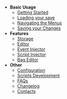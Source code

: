 - **Basic Usage**
  - [Getting Started](wiki/Getting-Started)
  - [Loading your save](wiki/Loading-your-Save)
  - [Navigating the Menus](wiki/Navigating-the-Menus)
  - [Saving your Changes](wiki/Saving-your-Changes)
- **Features**
  - [Storage](wiki/Storage)
  - [Editor](wiki/Editor)
  - [Event Injector](wiki/Event-Injector)
  - [Script Injector](wiki/Script-Injector)
  - [Bag Editor](wiki/Bag-Editor)
- **Other**
  - [Configuration](wiki/Configuration)
  - [Scripts Development](wiki/Scripts-Development)
  - [FAQs](wiki/FAQs)
  - [Changelog](wiki/Changelog)
  - [Contacts](wiki/Contacts)
